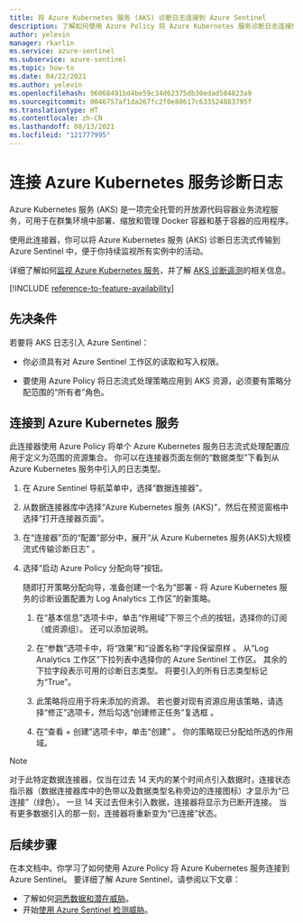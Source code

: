 ```yaml
---
title: 将 Azure Kubernetes 服务 (AKS) 诊断日志连接到 Azure Sentinel
description: 了解如何使用 Azure Policy 将 Azure Kubernetes 服务诊断日志连接到 Azure Sentinel。
author: yelevin
manager: rkarlin
ms.service: azure-sentinel
ms.subservice: azure-sentinel
ms.topic: how-to
ms.date: 04/22/2021
ms.author: yelevin
ms.openlocfilehash: 96068491bd4be59c34d62375db30edad504823a9
ms.sourcegitcommit: 0046757af1da267fc2f0e88617c633524883795f
ms.translationtype: HT
ms.contentlocale: zh-CN
ms.lasthandoff: 08/13/2021
ms.locfileid: "121777995"
---
```

# <a name="connect-azure-kubernetes-service-diagnostics-logs"></a>连接 Azure Kubernetes 服务诊断日志

Azure Kubernetes 服务 (AKS) 是一项完全托管的开放源代码容器业务流程服务，可用于在群集环境中部署、缩放和管理 Docker 容器和基于容器的应用程序。

使用此连接器，你可以将 Azure Kubernetes 服务 (AKS) 诊断日志流式传输到 Azure Sentinel 中，便于你持续监视所有实例中的活动。 

详细了解如何[监视 Azure Kubernetes 服务](../azure-monitor/containers/container-insights-overview.md)，并了解 [AKS 诊断遥测](../aks/monitor-aks-reference.md#resource-logs)的相关信息。

[!INCLUDE [reference-to-feature-availability](includes/reference-to-feature-availability.md)]

## <a name="prerequisites"></a>先决条件

若要将 AKS 日志引入 Azure Sentinel：

- 你必须具有对 Azure Sentinel 工作区的读取和写入权限。

- 要使用 Azure Policy 将日志流式处理策略应用到 AKS 资源，必须要有策略分配范围的“所有者”角色。

## <a name="connect-to-azure-kubernetes-service"></a>连接到 Azure Kubernetes 服务

此连接器使用 Azure Policy 将单个 Azure Kubernetes 服务日志流式处理配置应用于定义为范围的资源集合。 你可以在连接器页面左侧的“数据类型”下看到从 Azure Kubernetes 服务中引入的日志类型。

1. 在 Azure Sentinel 导航菜单中，选择“数据连接器”。

1. 从数据连接器库中选择“Azure Kubernetes 服务 (AKS)”，然后在预览窗格中选择“打开连接器页面”。

1. 在“连接器”页的“配置”部分中，展开“从 Azure Kubernetes 服务(AKS)大规模流式传输诊断日志” 。

1. 选择“启动 Azure Policy 分配向导”按钮。

    随即打开策略分配向导，准备创建一个名为“部署 - 将 Azure Kubernetes 服务的诊断设置配置为 Log Analytics 工作区”的新策略。

    1. 在“基本信息”选项卡中，单击“作用域”下带三个点的按钮，选择你的订阅（或资源组）。 还可以添加说明。

    1. 在“参数”选项卡中，将“效果”和“设置名称”字段保留原样  。 从“Log Analytics 工作区”下拉列表中选择你的 Azure Sentinel 工作区。 其余的下拉字段表示可用的诊断日志类型。 将要引入的所有日志类型标记为“True”。

    1. 此策略将应用于将来添加的资源。 若也要对现有资源应用该策略，请选择“修正”选项卡，然后勾选“创建修正任务”复选框 。

    1. 在“查看 + 创建”选项卡中，单击“创建”   。 你的策略现已分配给所选的作用域。

> [!NOTE]
>
> 对于此特定数据连接器，仅当在过去 14 天内的某个时间点引入数据时，连接状态指示器（数据连接器库中的色带以及数据类型名称旁边的连接图标）才显示为“已连接”（绿色）。 一旦 14 天过去但未引入数据，连接器将显示为已断开连接。 当有更多数据引入的那一刻，连接器将重新变为“已连接”状态。

## <a name="next-steps"></a>后续步骤

在本文档中。你学习了如何使用 Azure Policy 将 Azure Kubernetes 服务连接到 Azure Sentinel。 要详细了解 Azure Sentinel，请参阅以下文章：

- 了解如何[洞悉数据和潜在威胁](get-visibility.md)。
- 开始[使用 Azure Sentinel 检测威胁](detect-threats-built-in.md)。
